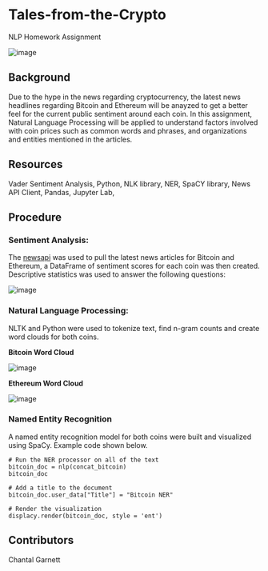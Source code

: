 # Tales-from-the-Crypto
NLP Homework Assignment 

![image](https://user-images.githubusercontent.com/99493522/169658999-86c437e6-42de-43be-bad2-5cae681ea07d.png)

## Background
Due to the hype in the news regarding cryptocurrency, the latest news headlines regarding Bitcoin and Ethereum will be anayzed to get a better feel for the current public sentiment around each coin. In this assignment, Natural Language Processing will be applied to understand factors involved with coin prices such as common words and phrases, and organizations and entities mentioned in the articles. 

## Resources
Vader Sentiment Analysis,
Python, 
NLK library, 
NER, 
SpaCY library, 
News API Client, 
Pandas, 
Jupyter Lab,  

## Procedure
### Sentiment Analysis:
The [newsapi](https://newsapi.org/) was used to pull the latest news articles for Bitcoin and Ethereum, a DataFrame of sentiment scores for each coin was then created. 
Descriptive statistics was used to answer the following questions:


![image](https://user-images.githubusercontent.com/99493522/169659578-f4644718-f515-49bd-9252-a6bd9683ed07.png)

### Natural Language Processing:
NLTK and Python were used to tokenize text, find n-gram counts and create word clouds for both coins. 

**Bitcoin Word Cloud**

![image](https://user-images.githubusercontent.com/99493522/169659759-c6ad0894-e096-461a-8ad1-d2bb5575ed3a.png)


**Ethereum Word Cloud**

![image](https://user-images.githubusercontent.com/99493522/169659775-867c55bc-68c6-41d3-8f43-bd445a413246.png)

### Named Entity Recognition
A named entity recognition model for both coins were built and visualized using SpaCy. Example code shown below. 

    # Run the NER processor on all of the text
    bitcoin_doc = nlp(concat_bitcoin)
    bitcoin_doc

    # Add a title to the document
    bitcoin_doc.user_data["Title"] = "Bitcoin NER"
    
    # Render the visualization
    displacy.render(bitcoin_doc, style = 'ent')
    
 ## Contributors
 Chantal Garnett


